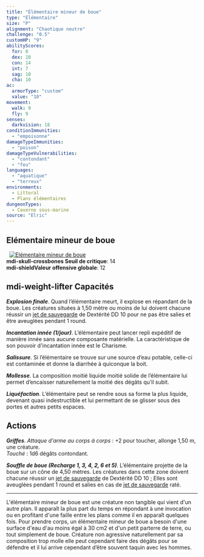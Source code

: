 ```yaml
---
title: "Élémentaire mineur de boue"
type: "Élémentaire"
size: "P"
alignment: "Chaotique neutre"
challenge: "0.5"
customHP: "9"
abilityScores:
  for: 8
  dex: 10
  con: 14
  int: 7
  sag: 10
  cha: 10
ac:
  armorType: "custom"
  value: "10"
movement:
  walk: 9
  fly: 9
senses:
  darkvision: 18
conditionImmunities:
  - "empoisonne"
damageTypeImmunities:
  - "poison"
damageTypeVulnerabilities:
  - "contondant"
  - "feu"
languages:
  - "aquatique"
  - "terreux"
environments:
  - Littoral
  - Plans élémentaires
dungeonTypes:
  - Caverne sous-marine
source: "Elric"        
---
```

## Elémentaire mineur de boue
&nbsp;
[![Elémentaire mineur de boue](https://www.douaratil.fr/illustrations/elementaire/elementairemineurdebouem.png)](https://www.douaratil.fr/illustrations/elementaire/elementairemineurdeboue.jpg)  
**<v-icon>mdi-skull-crossbones</v-icon> Seuil de critique**: 14          
**<v-icon>mdi-shield</v-icon>Valeur offensive globale**: 12  
## <v-icon>mdi-weight-lifter</v-icon> Capacités

_**Explosion finale**_. Quand l’élémentaire meurt, il explose en répandant de la boue. Les créatures situées à 1,50 mètre ou moins de lui doivent chacune réussir un [jet de sauvegarde](/utiliser-les-caracteristiques/#jets-de-sauvegarde) de Dextérité DD 10 pour ne pas être salies et être aveuglées pendant 1 round.

_**Incantation innée (1/jour)**_. L’élémentaire peut lancer repli expéditif de manière innée sans aucune composante matérielle. La caractéristique de son pouvoir d'incantation innée est le Charisme.

_**Salissure**_. Si l’élémentaire se trouve sur une source d’eau potable, celle-ci est contaminée et donne la diarrhée à quiconque la boit.

_**Mollesse**_. La composition moitié liquide moitié solide de l’élémentaire lui permet d’encaisser naturellement la moitié des dégâts qu’il subit.

_**Liquéfaction**_. L’élémentaire peut se rendre sous sa forme la plus liquide, devenant quasi indestructible et lui permettant de se glisser sous des portes et autres petits espaces.

## Actions
_**Griffes**_. _Attaque d'arme au corps à corps_ : +2 pour toucher, allonge 1,50 m, une créature.  
_Touché_ : 1d6 dégâts contondant.

_**Souffle de boue (Recharge 1, 3, 4, 2, 6 et 5)**_. L’élémentaire projette de la boue sur un cône de 4,50 mètres. Les créatures dans cette zone doivent chacune réussir un [jet de sauvegarde](/utiliser-les-caracteristiques/#jets-de-sauvegarde) de Dextérité DD 10 ; Elles sont aveuglées pendant 1 round et salies en cas de [jet de sauvegarde](/utiliser-les-caracteristiques/#jets-de-sauvegarde) raté.

---
L'élémentaire mineur de boue est une créature non tangible qui vient d'un autre plan. Il apparaît la plus part du temps en répondant à une invocation ou en profitant d'une faille entre les plans comme il en apparaît quelques fois.
Pour prendre corps, un élémentaire mineur de boue a besoin d'une surface d'eau d'au moins égal à 30 cm2 et d'un petit parterre de terre, ou tout simplement de boue. Créature non agressive naturellement par sa composition trop molle elle peut cependant faire des dégâts pour se défendre et il lui arrive cependant d’être souvent taquin avec les hommes.
